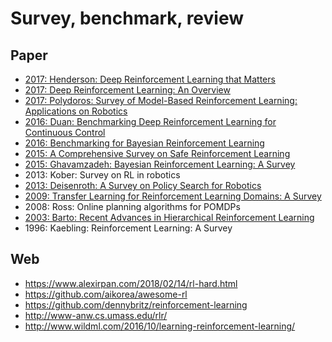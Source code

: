 # Survey, benchmark, review

## Paper
* [2017: Henderson: Deep Reinforcement Learning that Matters](https://arxiv.org/abs/1709.06560)
* [2017: Deep Reinforcement Learning: An Overview](https://arxiv.org/abs/1701.07274)
* [2017: Polydoros: Survey of Model-Based Reinforcement Learning: Applications on Robotics](https://link.springer.com/article/10.1007/s10846-017-0468-y)
* [2016: Duan: Benchmarking Deep Reinforcement Learning for Continuous Control](https://arxiv.org/abs/1604.06778)
* [2016: Benchmarking for Bayesian Reinforcement Learning](http://journals.plos.org/plosone/article?id=10.1371/journal.pone.0157088)
* [2015: A Comprehensive Survey on Safe Reinforcement Learning](http://jmlr.org/papers/v16/garcia15a.html)
* [2015: Ghavamzadeh: Bayesian Reinforcement Learning: A Survey](https://arxiv.org/abs/1609.04436)
* 2013: Kober: Survey on RL in robotics
* [2013: Deisenroth: A Survey on Policy Search for Robotics](https://spiral.imperial.ac.uk/bitstream/10044/1/12051/7/fnt_corrected_2014-8-22.pdf)
* [2009: Transfer Learning for Reinforcement Learning Domains: A Survey](http://www.jmlr.org/papers/v10/taylor09a.html)
* 2008: Ross: Online planning algorithms for POMDPs
* [2003: Barto: Recent Advances in Hierarchical Reinforcement Learning](https://link.springer.com/article/10.1023/A:1022140919877)
* 1996: Kaebling: Reinforcement Learning: A Survey

## Web
* https://www.alexirpan.com/2018/02/14/rl-hard.html
* https://github.com/aikorea/awesome-rl
* https://github.com/dennybritz/reinforcement-learning
* http://www-anw.cs.umass.edu/rlr/
* http://www.wildml.com/2016/10/learning-reinforcement-learning/
